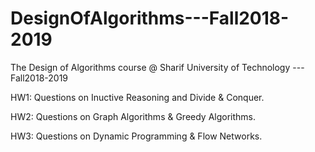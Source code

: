 # DesignOfAlgorithms---Fall2018-2019
The Design of Algorithms course @ Sharif University of Technology ---Fall2018-2019

HW1: Questions on Inuctive Reasoning and Divide & Conquer.

HW2: Questions on Graph Algorithms & Greedy Algorithms.

HW3: Questions on Dynamic Programming & Flow Networks.
